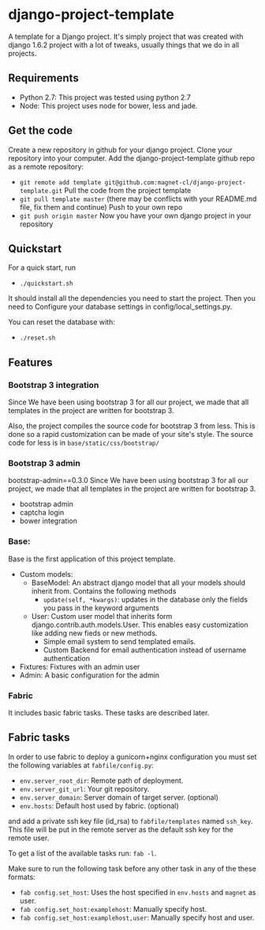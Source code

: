 # django-project-template

A template for a Django project. It's simply project that was created with django 1.6.2
project with a lot of tweaks, usually things that we do in all projects.

## Requirements
* Python 2.7: This project was tested using python 2.7
* Node: This project uses node for bower, less and jade.

## Get the code
Create a new repository in github for your django project.
Clone your repository into your computer.
Add the django-project-template github repo as a remote repository:
* `git remote add template
  git@github.com:magnet-cl/django-project-template.git`
Pull the code from the project template
* `git pull template master` (there may be conflicts with your README.md file,
  fix them and continue)
Push to your own repo
* `git push origin master`
Now you have your own django project in your repository


## Quickstart

For a quick start, run 

* `./quickstart.sh`

It should install all the dependencies you need to start the project. Then you
need to Configure your database settings in config/local_settings.py.

You can reset the database with:

* `./reset.sh`

## Features

### Bootstrap 3 integration
Since We have been using bootstrap 3 for all our project, we made that all
templates in the project are written for bootstrap 3. 

Also, the project compiles the source code for bootstrap 3 from less. This is
done so a rapid customization can be made of your site's style. The source
code for less is in `base/static/css/bootstrap/`

### Bootstrap 3 admin
bootstrap-admin==0.3.0
Since We have been using bootstrap 3 for all our project, we made that all
templates in the project are written for bootstrap 3. 
* bootstrap admin
* captcha login
* bower integration

### Base: 
Base is the first application of this project template.

* Custom models:
    * BaseModel: An abstract django model that all your models should inherit
      from. Contains the following methods
       * `update(self, *kwargs)`: updates in the database only the fields you
         pass in the keyword arguments
    * User: Custom user model that inherits form
      django.contrib.auth.models.User. This enables easy customization like
      adding new fieds or new methods. 
       * Simple email system to send templated emails.
       * Custom Backend for email authentication instead of username
         authentication
* Fixtures: Fixtures with an admin user
* Admin: A basic configuration for the admin

### Fabric
It includes basic fabric tasks. These tasks are described later.

## Fabric tasks

In order to use fabric to deploy a gunicorn+nginx configuration you must set
the following variables at `fabfile/config.py`:
* `env.server_root_dir`: Remote path of deployment.
* `env.server_git_url`: Your git repository.
* `env.server_domain`: Server domain of target server. (optional)
* `env.hosts`: Default host used by fabric. (optional)

and add a private ssh key file (id_rsa) to `fabfile/templates` named
`ssh_key`. This file will be put in the remote server as the default ssh key
for the remote user.

To get a list of the available tasks run: `fab -l`. 

Make sure to run the following task before any other task in any of the these
formats:
* `fab config.set_host`: Uses the host specified in `env.hosts` and `magnet`
  as user.
* `fab config.set_host:examplehost`: Manually specify host.
* `fab config.set_host:examplehost,user`: Manually specify host and user.
